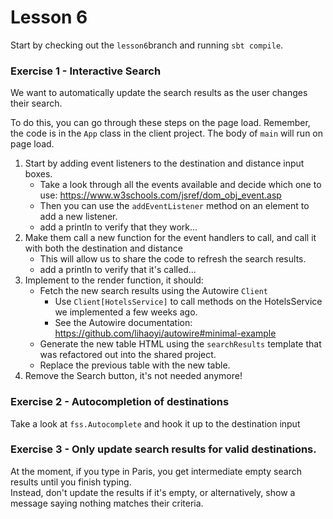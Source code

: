 # Lesson 6

Start by checking out the `lesson6`branch and running `sbt compile`.
 
[//]: # (Review solutions to lesson 5. Look at the code moved to shared.)


### Exercise 1 - Interactive Search
We want to automatically update the search results as the user changes their search. 

To do this, you can go through these steps on the page load. Remember, the code is in the `App` class in the client project. The body of `main` will run on page load.

1. Start by adding event listeners to the destination and distance input boxes.
    * Take a look through all the events available and decide which one to use: https://www.w3schools.com/jsref/dom_obj_event.asp
    * Then you can use the `addEventListener` method on an element to add a new listener.
    * add a println to verify that they work...
2. Make them call a new function for the event handlers to call, and call it with both the destination and distance
    * This will allow us to share the code to refresh the search results.
    * add a println to verify that it's called...
2. Implement to the render function, it should:
    * Fetch the new search results using the Autowire `Client`
        * Use `Client[HotelsService]` to call methods on the HotelsService we implemented a few weeks ago. 
        * See the Autowire documentation: https://github.com/lihaoyi/autowire#minimal-example
    * Generate the new table HTML using the `searchResults` template that was refactored out into the shared project.
    * Replace the previous table with the new table.
4. Remove the Search button, it's not needed anymore!

### Exercise 2 - Autocompletion of destinations
Take a look at `fss.Autocomplete` and hook it up to the destination input
    
### Exercise 3 - Only update search results for valid destinations.  
 At the moment, if you type in Paris, you get intermediate empty search results until you finish typing.  
 Instead, don't update the results if it's empty, or alternatively, show a message saying nothing matches their criteria.